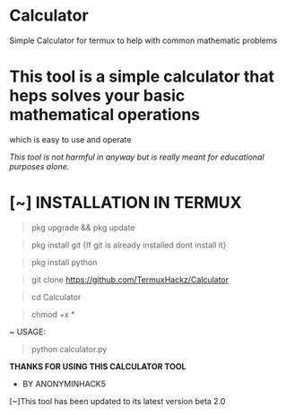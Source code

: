# Calculator
Simple Calculator for termux to help with common mathematic problems
# This tool is a simple calculator that heps solves your basic mathematical operations
which is easy to use and operate

_This tool is not harmful in anyway but is really meant for educational purposes alone._

# [~] INSTALLATION IN TERMUX

> pkg upgrade && pkg update

> pkg install git {If git is already installed dont install it}

> pkg install python

> git clone https://github.com/TermuxHackz/Calculator

> cd Calculator

> chmod +x *

~ USAGE:

> python calculator.py


**THANKS FOR USING THIS CALCULATOR TOOL**
* BY ANONYMINHACK5

[~]This tool has been updated to its latest version beta 2.0
